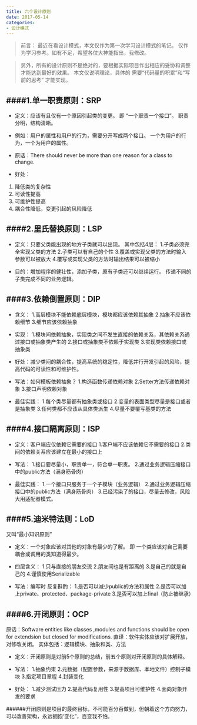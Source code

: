 ```yaml
---
title: 六个设计原则
date: 2017-05-14
categories:
- 设计模式
---
```


>前言：
最近在看设计模式，本文仅作为第一次学习设计模式的笔记。
仅作为学习参考。如有不足，希望各位大神能指出，我修改。

>另外，所有的设计原则不是绝对的，要根据实际项目作出相应的妥协和调整才能达到最好的效果。
本文仅说明理论，具体的 需要“代码量的积累”和“写前的思考” 才能实现。

####1.单一职责原则：SRP
----------
- 定义：应该有且仅有一个原因引起类的变更。
即 “一个职责一个接口”。
职责分明，结构清晰。
 - 例如：用户的属性和用户的行为，需要分开写成两个接口。
一个为用户的行为，一个为用户的属性。

- 原话：There should never be more than one reason for a class to change.
- 好处：
 1. 降低类的复杂性
 2. 可读性提高
 3. 可维护性提高
 4. 耦合性降低，变更引起的风险降低

####2.里氏替换原则：LSP
----------
- 定义：只要父类能出现的地方子类就可以出现。
其中包括4层：
1.子类必须完全实现父类的方法
2.子类可以有自己的个性
3.覆盖或实现父类的方法时输入参数可以被放大
4.覆写或实现父类的方法时输出结果可以被缩小

- 目的：增加程序的健壮性，添加子类，原有子类还可以继续运行。
传递不同的子类完成不同的业务逻辑。

####3.依赖倒置原则：DIP
----------
- 含义：
1.高层模块不能依赖底层模块，模块都应该依赖其抽象
2.抽象不应该依赖细节
3.细节应该依赖抽象

- 实现：
1.模块间依赖抽象，实现类之间不发生直接的依赖关系，其依赖关系通过接口或抽象类产生的
2.接口或抽象类不依赖于实现类
3.实现类依赖接口或抽象类

- 好处：减少类间的耦合性，提高系统的稳定性，降低并行开发引起的风险，提高代码的可读性和可维护性。

- 写法：如何模板依赖抽象？
1.构造函数传递依赖对象
2.Setter方法传递依赖对象
3.接口声明依赖对象

- 最佳实践：
1.每个类尽量都有抽象类或接口
2.变量的表面类型尽量是接口或者是抽象类
3.任何类都不应该从具体类派生
4.尽量不要覆写基类的方法


####4.接口隔离原则：ISP
----------
- 定义：客户端应仅依赖它需要的接口
1.客户端不应该依赖它不需要的接口
2.类间的依赖关系应该建立在最小的接口上

- 写法：
1.接口要尽量小，职责单一，符合单一职责。
2.通过业务逻辑压缩接口中的public方法（满身筋骨肉）

- 最佳实践：
1.一个接口只服务于一个子模块（业务逻辑）
2.通过业务逻辑压缩接口中的public方法（满身筋骨肉）
3.已经污染了的接口，尽量去修改，风险大用适配器模式。

####5.迪米特法则：LoD
----------
又叫“最小知识原则”
- 定义：一个对象应该对其他的对象有最少的了解。
即 一个类应该对自己需要耦合或调用的类知道得最少。
 - 四层含义：
1.只与直接的朋友交流
2.朋友间也是有距离的
3.是自己的就是自己的
4.谨慎使用Serializable

- 写法：编写时 反复斟酌：
1.是否可以减少public的方法和属性
2.是否可以加上private、protected、package-private
3.是否可以加上final（防止被继承）


####6.开闭原则：OCP
----------
原话：Software entities like classes ,modules and functions should be open for extendsion but closed for modifications.
直译：软件实体应该对扩展开放，对修改关闭。
实体包括：逻辑模块、抽象和类、方法
- 定义：开闭原则是对前5个原则的总结，前五个原则对开闭原则的具体解释。

- 写法：
1.抽象约束
2.元数据（配置参数，来源于数据库、本地文件）控制子模块
3.指定项目章程
4.封装变化

- 好处：
1.减少测试压力
2.提高代码复用性
3.提高项目可维护性
4.面向对象开发的要求

######开闭原则是项目的最终目标，不可能百分百做到，但朝着这个方向努力，可以改善架构，永远拥抱‘变化”，百变我不怕。
